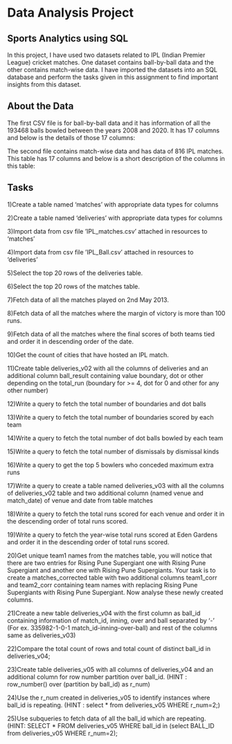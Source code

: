 
# Data Analysis Project



## Sports Analytics using SQL
In this project, I have used two datasets related to IPL (Indian Premier League) cricket matches. One dataset contains ball-by-ball data and the other contains match-wise data. I have imported the datasets into an SQL database and 
perform the tasks given in this assignment to find important insights from this dataset.
## About the Data
The first CSV file is for ball-by-ball data and it has information of all the 193468 balls bowled between the years 2008 and 2020. It has 17 columns and below is the details of those 17 columns:

The second file contains match-wise data and has data of 816 IPL matches. This table has 17 columns and below is a short description of the columns in this table:
## Tasks
1)Create a table named ‘matches’ with appropriate data types for columns

2)Create a table named ‘deliveries’ with appropriate data types for columns

3)Import data from csv file ’IPL_matches.csv’ attached in resources to ‘matches’

4)Import data from csv file ’IPL_Ball.csv’ attached in resources to ‘deliveries’

5)Select the top 20 rows of the deliveries table.

6)Select the top 20 rows of the matches table.

7)Fetch data of all the matches played on 2nd May 2013.

8)Fetch data of all the matches where the margin of victory is more than 100 runs.

9)Fetch data of all the matches where the final scores of both teams tied and order it in descending order of the date.

10)Get the count of cities that have hosted an IPL match.

11)Create table deliveries_v02 with all the columns of deliveries and an additional column ball_result containing value boundary, dot or other depending on the total_run (boundary for >= 4, dot for 0 and other for any other number)

12)Write a query to fetch the total number of boundaries and dot balls

13)Write a query to fetch the total number of boundaries scored by each team

14)Write a query to fetch the total number of dot balls bowled by each team

15)Write a query to fetch the total number of dismissals by dismissal kinds

16)Write a query to get the top 5 bowlers who conceded maximum extra runs

17)Write a query to create a table named deliveries_v03 with all the columns of deliveries_v02 table and two additional column (named venue and match_date) of venue and date from table matches

18)Write a query to fetch the total runs scored for each venue and order it in the descending order of total runs scored.

19)Write a query to fetch the year-wise total runs scored at Eden Gardens and order it in the descending order of total runs scored.

20)Get unique team1 names from the matches table, you will notice that there are two entries for Rising Pune Supergiant one with Rising Pune Supergiant and another one with Rising Pune Supergiants.  Your task is to create a matches_corrected table with two additional columns team1_corr and team2_corr containing team names with replacing Rising Pune Supergiants with Rising Pune Supergiant. Now analyse these newly created columns.

21)Create a new table deliveries_v04 with the first column as ball_id containing information of match_id, inning, over and ball separated by ‘-’ (For ex. 335982-1-0-1 match_id-inning-over-ball) and rest of the columns same as deliveries_v03)

22)Compare the total count of rows and total count of distinct ball_id in deliveries_v04;

23)Create table deliveries_v05 with all columns of deliveries_v04 and an additional column for row number partition over ball_id. (HINT :  row_number() over (partition by ball_id) as r_num)

24)Use the r_num created in deliveries_v05 to identify instances where ball_id is repeating. (HINT : select * from deliveries_v05 WHERE r_num=2;)

25)Use subqueries to fetch data of all the ball_id which are repeating. (HINT: SELECT * FROM deliveries_v05 WHERE ball_id in (select BALL_ID from deliveries_v05 WHERE r_num=2);

